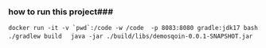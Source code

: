 ### how to run this project###

```docker run -it -v `pwd`:/code -w /code  -p 8083:8080 gradle:jdk17 bash ``` 
```./gradlew build  ```
``java -jar ./build/libs/demosqoin-0.0.1-SNAPSHOT.jar``
